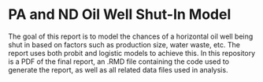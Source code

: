 # PA and ND Oil Well Shut-In Model
The goal of this report is to model the chances of a horizontal oil well being shut in based on factors such as production size, water waste, etc. The report uses both probit and logistic models to achieve this. In this repository is a PDF of the final report, an .RMD file containing the code used to generate the report, as well as all related data files used in analysis.

